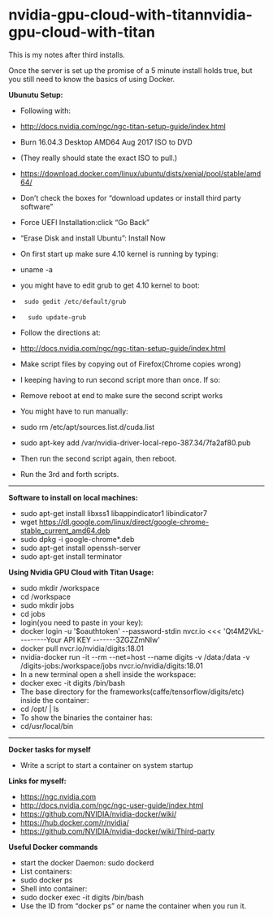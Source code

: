 # nvidia-gpu-cloud-with-titannvidia-gpu-cloud-with-titan

This is my notes after third installs.

Once the server is set up the promise of a 5 minute install holds true, but you still need to know the basics of using Docker. 

**Ubunutu Setup:**
* Following with:
* http://docs.nvidia.com/ngc/ngc-titan-setup-guide/index.html
* Burn 16.04.3 Desktop AMD64 Aug 2017 ISO to DVD
* (They really should state the exact ISO to pull.) 
* https://download.docker.com/linux/ubuntu/dists/xenial/pool/stable/amd64/
* Don’t check the boxes for “download updates or install third party software”
* Force UEFI Installation:click “Go Back” 
* “Erase Disk and install Ubuntu”: Install Now
* On first start up make sure 4.10 kernel is running by typing:
* uname -a
* you might have to edit grub to get 4.10 kernel to boot:
*      sudo gedit /etc/default/grub
*       sudo update-grub

* Follow the directions at:
* http://docs.nvidia.com/ngc/ngc-titan-setup-guide/index.html
* Make script files by copying out of Firefox(Chrome copies wrong)

* I keeping having to run second script more than once. If so:
* Remove reboot at end to make sure the second script works
* You might have to run manually:
* sudo rm /etc/apt/sources.list.d/cuda.list
* sudo apt-key add /var/nvidia-driver-local-repo-387.34/7fa2af80.pub
* Then run the second script again, then reboot. 
* Run the 3rd and forth scripts. 

***********************************************************************************
**Software to install on local machines:**
* sudo apt-get install libxss1 libappindicator1 libindicator7
* wget https://dl.google.com/linux/direct/google-chrome-stable_current_amd64.deb
* sudo dpkg -i google-chrome*.deb
* sudo apt-get install openssh-server
* sudo apt-get install terminator

**Using Nvidia GPU Cloud with Titan Usage:**
* sudo mkdir /workspace
* cd /workspace
* sudo mkdir jobs
* cd jobs
* login(you need to paste in your key): 
* docker login -u '$oauthtoken' --password-stdin nvcr.io <<< 'Qt4M2VkL---------Your API KEY -------3ZGZZmNIw'
* docker pull nvcr.io/nvidia/digits:18.01
* nvidia-docker run -it --rm --net=host --name digits -v /data:/data -v /digits-jobs:/workspace/jobs nvcr.io/nvidia/digits:18.01
* In a new terminal open a shell inside the workspace:
* docker exec -it digits /bin/bash
* The base directory for the frameworks(caffe/tensorflow/digits/etc) inside the container:
* cd /opt/ | ls
* To show the binaries the container has:
* cd/usr/local/bin

***********************************************************************************
**Docker tasks for myself**
* Write a script to start a container on system startup

**Links for myself:**
* https://ngc.nvidia.com
* http://docs.nvidia.com/ngc/ngc-user-guide/index.html
* https://github.com/NVIDIA/nvidia-docker/wiki/
* https://hub.docker.com/r/nvidia/
* https://github.com/NVIDIA/nvidia-docker/wiki/Third-party

**Useful Docker commands**
* start the docker Daemon: sudo dockerd
* List containers:
* sudo docker ps
* Shell into container:
* sudo docker exec -it digits /bin/bash
* Use the ID from “docker ps” or name the container when you run it.
